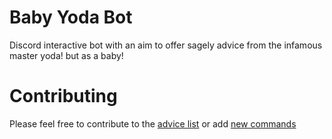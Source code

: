 # Baby Yoda Bot

Discord interactive bot with an aim to offer sagely advice from the infamous master yoda! but as a baby!

# Contributing

Please feel free to contribute to the [advice list](https://github.com/arinze19/baby-yoda-bot/blob/main/assets/data.json) or add [new commands](https://github.com/arinze19/baby-yoda-bot/tree/main/commands)
